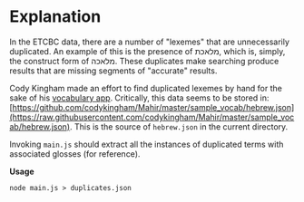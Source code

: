 # Explanation

In the ETCBC data, there are a number of "lexemes" that are unnecessarily duplicated. An example of this is the presence of מלאכת, which is, simply, the construct form of מלאכה. These duplicates make searching produce results that are missing segments of "accurate" results.

Cody Kingham made an effort to find duplicated lexemes by hand for the sake of his [vocabulary app](https://github.com/codykingham/Mahir). Critically, this data seems to be stored in: [https://github.com/codykingham/Mahir/master/sample_vocab/hebrew.json](https://raw.githubusercontent.com/codykingham/Mahir/master/sample_vocab/hebrew.json). This is the source of `hebrew.json` in the current directory.

Invoking `main.js` should extract all the instances of duplicated terms with associated glosses (for reference).


**Usage**

```
node main.js > duplicates.json
```
